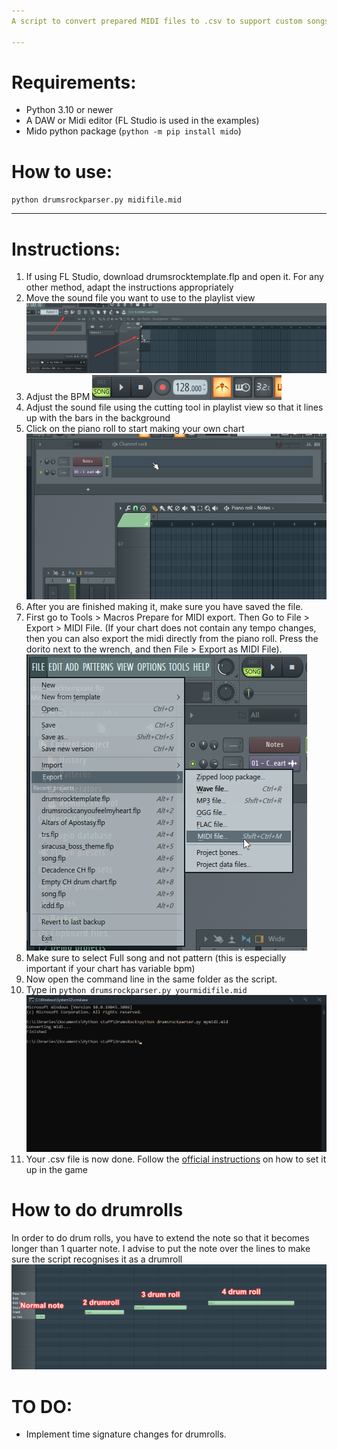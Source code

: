 ```yaml
---
A script to convert prepared MIDI files to .csv to support custom songs in Drums Rock

---
```

# Requirements:
* Python 3.10 or newer
* A DAW or Midi editor (FL Studio is used in the examples)
* Mido python package (`python -m pip install mido`)

# How to use:
`python drumsrockparser.py midifile.mid`


---
# Instructions:
1. If using FL Studio, download drumsrocktemplate.flp and open it. For any other method, adapt the instructions appropriately
2. Move the sound file you want to use to the playlist view
![Image](/instructions/1.png)
3. Adjust the BPM
![Image](/instructions/2.png)
4. Adjust the sound file using the cutting tool in playlist view so that it lines up with the bars in the background
5. Click on the piano roll to start making your own chart
![Image](/instructions/3.png)
7. After you are finished making it, make sure you have saved the file.
8. First go to Tools > Macros Prepare for MIDI export. Then Go to File > Export > MIDI File.
(If your chart does not contain any tempo changes, then you can also export the midi directly from the piano roll. Press the dorito next to the wrench, and then File > Export as MIDI File).
![Image](/instructions/4.png)
9. Make sure to select Full song and not pattern (this is especially important if your chart has variable bpm)
10. Now open the command line in the same folder as the script.
11. Type in `python drumsrockparser.py yourmidifile.mid`
![Image](/instructions/5.png)
12. Your .csv file is now done. Follow the [official instructions](https://garage51.es/drumsrock/custom_songs.html) on how to set it up in the game

# How to do drumrolls
In order to do drum rolls, you have to extend the note so that it becomes longer than 1 quarter note. I advise to put the note over the lines to make sure the script recognises it as a drumroll
![Image](/instructions/6.png)

# TO DO:
* Implement time signature changes for drumrolls.
